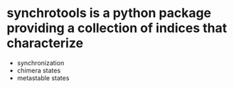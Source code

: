 # synchrotools is a python package providing a collection of indices that characterize 
 + synchronization 
 + chimera states
 + metastable states
 
